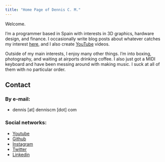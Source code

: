 ```yaml
---
title: "Home Page of Dennis C. M."
---
```


Welcome.

I’m a programmer based in Spain with interests in 3D graphics, hardware design, and finance. I occasionally write blog posts about whatever catches my interest [here](/blog/index.html), and I also create [YouTube](https://youtube.com/@denniscmcom) videos.

Outside of my main interests, I enjoy many other things. I’m into boxing, photography, and waiting at airports drinking coffee. I also just got a MIDI keyboard and have been messing around with making music. I suck at all of them with no particular order.

## Contact

### By e-mail:

- dennis [at] denniscm [dot] com

### Social networks:

- [Youtube](https://youtube.com/@denniscmcom)
- [Github](https://github.com/denniscmcom)
- [Instagram](https://instagram.com/denniscmcom)
- [Twitter](https://x.com/denniscmcom)
- [Linkedin](https://www.linkedin.com/in/denniscmcom/)
